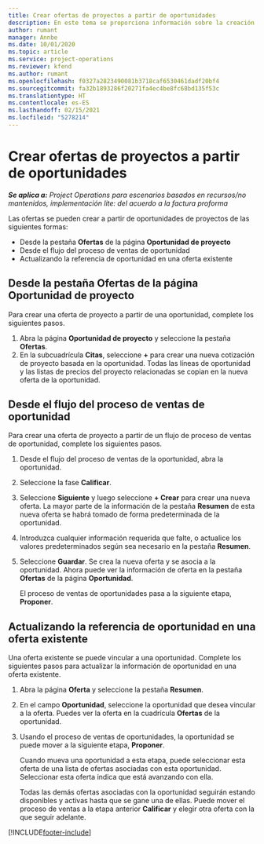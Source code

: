 ```yaml
---
title: Crear ofertas de proyectos a partir de oportunidades
description: En este tema se proporciona información sobre la creación de ofertas de proyecto desde una oportunidad.
author: rumant
manager: Annbe
ms.date: 10/01/2020
ms.topic: article
ms.service: project-operations
ms.reviewer: kfend
ms.author: rumant
ms.openlocfilehash: f0327a2823490081b3718caf6530461dadf20bf4
ms.sourcegitcommit: fa32b1893286f20271fa4ec4be8fc68bd135f53c
ms.translationtype: HT
ms.contentlocale: es-ES
ms.lasthandoff: 02/15/2021
ms.locfileid: "5278214"
---
```

# <a name="create-project-quotes-from-opportunities"></a>Crear ofertas de proyectos a partir de oportunidades

_**Se aplica a:** Project Operations para escenarios basados en recursos/no mantenidos, implementación lite: del acuerdo a la factura proforma_

Las ofertas se pueden crear a partir de oportunidades de proyectos de las siguientes formas:

- Desde la pestaña **Ofertas** de la página **Oportunidad de proyecto**
- Desde el flujo del proceso de ventas de oportunidad
- Actualizando la referencia de oportunidad en una oferta existente

## <a name="from-the-quotes-tab-of-the-project-opportunity-page"></a>Desde la pestaña Ofertas de la página Oportunidad de proyecto

Para crear una oferta de proyecto a partir de una oportunidad, complete los siguientes pasos.

1. Abra la página **Oportunidad de proyecto** y seleccione la pestaña **Ofertas**. 
2. En la subcuadrícula **Citas**, seleccione **+** para crear una nueva cotización de proyecto basada en la oportunidad. Todas las líneas de oportunidad y las listas de precios del proyecto relacionadas se copian en la nueva oferta de la oportunidad.

## <a name="from-the-opportunity-sales-process-flow"></a>Desde el flujo del proceso de ventas de oportunidad

Para crear una oferta de proyecto a partir de un flujo de proceso de ventas de oportunidad, complete los siguientes pasos.

1. Desde el flujo del proceso de ventas de la oportunidad, abra la oportunidad.
2. Seleccione la fase **Calificar**. 
3. Seleccione **Siguiente** y luego seleccione **+ Crear** para crear una nueva oferta. La mayor parte de la información de la pestaña **Resumen** de esta nueva oferta se habrá tomado de forma predeterminada de la oportunidad. 
4. Introduzca cualquier información requerida que falte, o actualice los valores predeterminados según sea necesario en la pestaña **Resumen**.
5. Seleccione **Guardar**. Se crea la nueva oferta y se asocia a la oportunidad. Ahora puede ver la información de oferta en la pestaña **Ofertas** de la página **Oportunidad**. 

   El proceso de ventas de oportunidades pasa a la siguiente etapa, **Proponer**.


## <a name="by-updating-the-opportunity-reference-on-an-existing-quote"></a>Actualizando la referencia de oportunidad en una oferta existente

Una oferta existente se puede vincular a una oportunidad. Complete los siguientes pasos para actualizar la información de oportunidad en una oferta existente.

1. Abra la página **Oferta** y seleccione la pestaña **Resumen**.
2. En el campo **Oportunidad**, seleccione la oportunidad que desea vincular a la oferta. Puedes ver la oferta en la cuadrícula **Ofertas** de la oportunidad. 
3. Usando el proceso de ventas de oportunidades, la oportunidad se puede mover a la siguiente etapa, **Proponer**. 

   Cuando mueva una oportunidad a esta etapa, puede seleccionar esta oferta de una lista de ofertas asociadas con esta oportunidad. Seleccionar esta oferta indica que está avanzando con ella.

   Todas las demás ofertas asociadas con la oportunidad seguirán estando disponibles y activas hasta que se gane una de ellas. Puede mover el proceso de ventas a la etapa anterior **Calificar** y elegir otra oferta con la que seguir adelante.


[!INCLUDE[footer-include](../includes/footer-banner.md)]